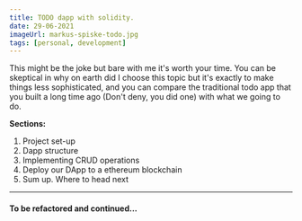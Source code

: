 ```yaml
---
title: TODO dapp with solidity.
date: 29-06-2021
imageUrl: markus-spiske-todo.jpg
tags: [personal, development]
---
```


This might be the joke but bare with me it's worth your time. You can be skeptical in why on earth did I choose this topic but it's exactly to make things less sophisticated, and you can compare the traditional todo app that you built a long time ago (Don't deny, you did one) with what we going to do.

**Sections:**

1. Project set-up
2. Dapp structure
3. Implementing CRUD operations
4. Deploy our DApp to a ethereum blockchain
5. Sum up. Where to head next

---

#### To be refactored and continued...
